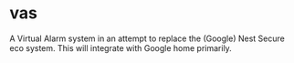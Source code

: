 # vas
A Virtual Alarm system in an attempt to replace the (Google) Nest Secure eco system.  This will integrate with Google home primarily.
